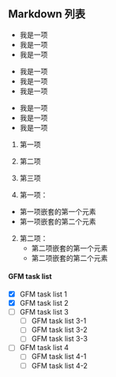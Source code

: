 ## Markdown 列表

* 我是一项
* 我是一项
* 我是一项

+ 我是一项
+ 我是一项
+ 我是一项

- 我是一项
- 我是一项
- 我是一项

1. 第一项
2. 第二项
3. 第三项

1. 第一项：
  - 第一项嵌套的第一个元素
  - 第一项嵌套的第二个元素
2. 第二项：
    - 第二项嵌套的第一个元素
    - 第二项嵌套的第二个元素

#### GFM task list

- [x] GFM task list 1
- [x] GFM task list 2
- [ ] GFM task list 3
    - [ ] GFM task list 3-1
    - [ ] GFM task list 3-2
    - [ ] GFM task list 3-3
- [ ] GFM task list 4
    - [ ] GFM task list 4-1
    - [ ] GFM task list 4-2
